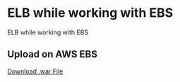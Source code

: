 # ELB while working with EBS
 ELB while working with EBS

## Upload on AWS EBS
[Download .war File](https://github.com/mhamza2557/ELB-while-working-with-EBS/raw/master/Upload%20on%20AWS/JavaWebApp.war)